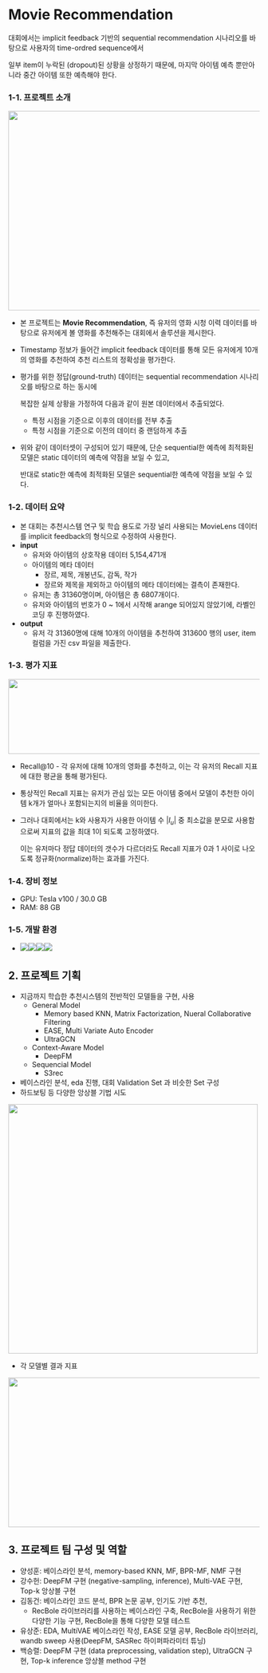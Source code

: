 # Movie Recommendation

대회에서는 implicit feedback 기반의 sequential recommendation 시나리오를 바탕으로 사용자의 time-ordred sequence에서 

일부 item이 누락된 (dropout)된 상황을 상정하기 때문에, 마지막 아이템 예측 뿐만아니라 중간 아이템 또한 예측해야 한다.

### 1-1. 프로젝트 소개

<img src="https://user-images.githubusercontent.com/55279227/218377694-d1d7ca3d-139f-40d9-8ec6-22514ffdb720.png" width="1200" height="400"/>

- 본 프로젝트는 **Movie Recommendation**, 즉 유저의 영화 시청 이력 데이터를 바탕으로 유저에게 볼 영화를 추천해주는 대회에서 솔루션을 제시한다.
- Timestamp 정보가 들어간 implicit feedback 데이터를 통해 모든 유저에게 10개의 영화를 추천하여 추천 리스트의 정확성을 평가한다.
- 평가를 위한 정답(ground-truth) 데이터는 sequential recommendation 시나리오를 바탕으로 하는 동시에
    
    복잡한 실제 상황을 가정하여 다음과 같이 원본 데이터에서 추출되었다.
    
    - 특정 시점을 기준으로 이후의 데이터를 전부 추출
    - 특정 시점을 기준으로 이전의 데이터 중 랜덤하게 추출

- 위와 같이 데이터셋이 구성되어 있기 때문에, 단순 sequential한 예측에 최적화된 모델은 static 데이터의 예측에 약점을 보일 수 있고,
    
    반대로 static한 예측에 최적화된 모델은 sequential한 예측에 약점을 보일 수 있다.
    

### 1-2. 데이터 요약

- 본 대회는 추천시스템 연구 및 학습 용도로 가장 널리 사용되는 MovieLens 데이터를 implicit feedback의 형식으로 수정하여 사용한다.
- **input**
    - 유저와 아이템의 상호작용 데이터 5,154,471개
    - 아이템의 메타 데이터
        - 장르, 제목, 개봉년도, 감독, 작가
        - 장르와 제목을 제외하고 아이템의 메타 데이터에는 결측이 존재한다.
    - 유저는 총 31360명이며, 아이템은 총 6807개이다.
    - 유저와 아이템의 번호가 0 ~ 1에서 시작해 arange 되어있지 않았기에, 라벨인코딩 후 진행하였다.
- **output**
    - 유저 각 31360명에 대해 10개의 아이템을 추천하여 313600 행의 user, item 컬럼을 가진 csv 파일을 제출한다.

### 1-3. 평가 지표
<img src="https://user-images.githubusercontent.com/55279227/218377636-2b2eff70-9eb9-48d3-9aa4-173a9b270c63.png" width="800" height="150"/>

- Recall@10 - 각 유저에 대해 10개의 영화를 추천하고, 이는 각 유저의 Recall 지표에 대한 평균을 통해 평가된다.
- 통상적인 Recall 지표는 유저가 관심 있는 모든 아이템 중에서 모델이 추천한 아이템 k개가 얼마나 포함되는지의 비율을 의미한다.
- 그러나 대회에서는 k와 사용자가 사용한 아이템 수 $|I_u|$ 중 최소값을 분모로 사용함으로써 지표의 값을 최대 1이 되도록 고정하였다.
    
    이는 유저마다 정답 데이터의 갯수가 다르더라도 Recall 지표가 0과 1 사이로 나오도록 정규화(normalize)하는 효과를 가진다.
    

### 1-4. 장비 정보

- GPU: Tesla v100 / 30.0 GB
- RAM: 88 GB

### 1-5. 개발 환경

- <img src="https://img.shields.io/badge/github-181717?style=for-the-badge&logo=github&logoColor=white"><img src="https://img.shields.io/badge/vsc-007ACC?style=for-the-badge&logo=visualstudiocode&logoColor=white"><img src="https://img.shields.io/badge/anaconda-44A833?style=for-the-badge&logo=anaconda&logoColor=white"><img src="https://img.shields.io/badge/w&b-FFBE00?style=for-the-badge&logo=weightsandbiases&logoColor=white">

## 2. 프로젝트 기획

- 지금까지 학습한 추천시스템의 전반적인 모델들을 구현, 사용
    - General Model
        - Memory based KNN, Matrix Factorization, Nueral Collaborative Filtering
        - EASE, Multi Variate Auto Encoder
        - UltraGCN
    - Context-Aware Model
        - DeepFM
    - Sequencial Model
        - S3rec
- 베이스라인 분석, eda 진행, 대회 Validation Set 과 비슷한 Set 구성
- 하드보팅 등 다양한 앙상블 기법 시도

<img src="https://user-images.githubusercontent.com/55279227/218377992-c2af78bc-9b88-4f49-8cd7-2ca22c2eb760.jpg" width="500" height="500"/>

- 각 모델별 결과 지표
<img src="https://user-images.githubusercontent.com/55279227/218378054-a4181bee-a6a4-4810-accd-0e130ba58a83.png" width="700" height="300"/>

## 3. 프로젝트 팀 구성 및 역할

- 양성훈:  베이스라인 분석, memory-based KNN, MF, BPR-MF, NMF 구현
- 강수헌: DeepFM 구현 (negative-sampling, inference), Multi-VAE 구현, Top-k 앙상블 구현
- 김동건: 베이스라인 코드 분석, BPR 논문 공부, 인기도 기반 추천,
    - RecBole 라이브러리를 사용하는 베이스라인 구축, RecBole을 사용하기 위한 다양한 기능 구현, RecBole을 통해 다양한 모델 테스트
- 유상준: EDA, MultiVAE 베이스라인 작성, EASE 모델 공부, RecBole 라이브러리, wandb sweep 사용(DeepFM, SASRec 하이퍼파라미터 튜닝)
- 백승렬: DeepFM 구현 (data preprocessing, validation step), UltraGCN 구현, Top-k inference 앙상블 method 구현
